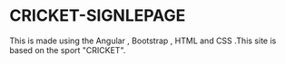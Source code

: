 # CRICKET-SIGNLEPAGE
This is made using the Angular , Bootstrap , HTML and CSS .This site is based on the sport "CRICKET".
